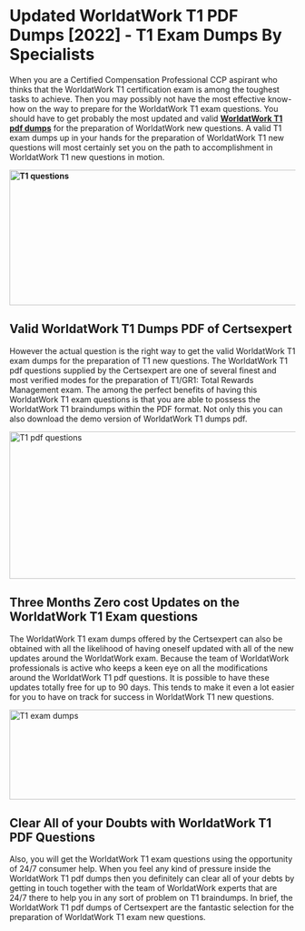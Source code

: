 <h1><strong>Updated WorldatWork T1 PDF Dumps [2022] - T1 Exam Dumps By Specialists&nbsp;</strong></h1>
<p><span style="font-weight: 400;">When you are a Certified Compensation Professional CCP aspirant who thinks that the WorldatWork T1 certification exam is among the toughest tasks to achieve. Then you may possibly not have the most effective know-how on the way to prepare for the WorldatWork T1 exam questions. You should have to get probably the most updated and valid <strong><a href="https://www.certsexpert.com/T1-pdf-questions.html">WorldatWork T1 pdf dumps</a></strong> for the preparation of WorldatWork new questions. A valid  T1 exam dumps up in your hands for the preparation of WorldatWork T1 new questions will most certainly set you on the path to accomplishment in WorldatWork T1 new questions in motion.</span></p>
<p><span style="font-weight: 400;"><strong><img style="display: block; margin-left: auto; margin-right: auto;" src="https://i.ibb.co/QXh983F/73475278-2429792180625311-4586132736837681152-n.jpg" alt="T1 questions" width="632" height="238" /></strong></span></p>
<h2><strong>Valid WorldatWork T1 Dumps PDF of Certsexpert</strong></h2>
<p><span style="font-weight: 400;">However the actual question is the right way to get the valid WorldatWork T1 exam dumps for the preparation of T1 new questions. The WorldatWork T1 pdf questions supplied by the Certsexpert are one of several finest and most verified modes for the preparation of T1/GR1: Total Rewards Management exam. The among the perfect benefits of having this WorldatWork T1 exam questions is that you are able to possess the WorldatWork T1 braindumps within the PDF format. Not only this you can also download the demo version of WorldatWork T1 dumps pdf.</span></p>
<p><span style="font-weight: 400;"><img style="display: block; margin-left: auto; margin-right: auto;" src="https://i.ibb.co/Jd8hN2L/76714008-3182067705200142-8735104740007870464-n.jpg" alt="T1 pdf questions" width="701" height="259" /></span></p>
<h2><strong>Three Months Zero cost Updates on the WorldatWork T1 Exam questions</strong></h2>
<p><span style="font-weight: 400;">The WorldatWork T1 exam dumps offered by the Certsexpert can also be obtained with all the likelihood of having oneself updated with all of the new updates around the WorldatWork exam. Because the team of WorldatWork professionals is active who keeps a keen eye on all the modifications around the WorldatWork T1 pdf questions. It is possible to have these updates totally free for up to 90 days. This tends to make it even a lot easier for you to have on track for success in WorldatWork T1 new questions.</span></p>
<p><span style="font-weight: 400;"><a href="https://www.certsexpert.com/T1-pdf-questions.html"><img style="display: block; margin-left: auto; margin-right: auto;" src="https://i.ibb.co/TMnKrkJ/75398236-424489711531572-5064688549987614720-n.jpg" alt="T1 exam dumps" width="714" height="158" /></a></span></p>
<h2><strong>Clear All of your Doubts with WorldatWork T1 PDF Questions</strong></h2>
<p>Also, you will get the WorldatWork T1 exam questions using the opportunity of 24/7 consumer help. When you feel any kind of pressure inside the WorldatWork T1 pdf dumps then you definitely can clear all of your debts by getting in touch together with the team of WorldatWork experts that are 24/7 there to help you in any sort of problem on  T1 braindumps. In brief, the WorldatWork T1 pdf dumps of Certsexpert are the fantastic selection for the preparation of WorldatWork T1 exam new questions.</p>
